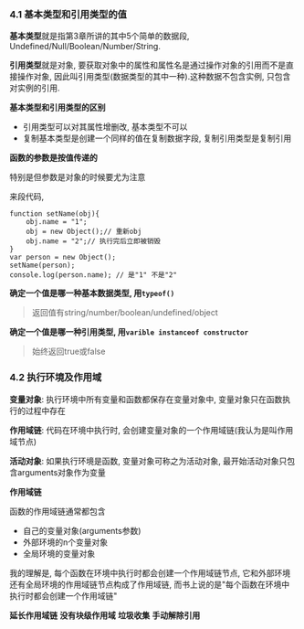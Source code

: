 <link rel="stylesheet" href="http://yandex.st/highlightjs/6.1/styles/default.min.css">
<script src="http://yandex.st/highlightjs/6.1/highlight.min.js"></script>
<script>
    hljs.tabReplace = '    ';
    hljs.initHighlightingOnLoad();
</script>

### 4.1 基本类型和引用类型的值

**基本类型**就是指第3章所讲的其中5个简单的数据段, Undefined/Null/Boolean/Number/String.

**引用类型**就是对象, 要获取对象中的属性和属性名是通过操作对象的引用而不是直接操作对象, 因此叫引用类型(数据类型的其中一种).这种数据不包含实例, 只包含对实例的引用. 

**基本类型和引用类型的区别**

- 引用类型可以对其属性增删改, 基本类型不可以
- 复制基本类型是创建一个同样的值在复制数据字段, 复制引用类型是复制引用 

**函数的参数是按值传递的**

特别是但参数是对象的时候要尤为注意

来段代码, 
 
	function setName(obj){
		obj.name = "1";
		obj = new Object();// 重新obj
		obj.name = "2";// 执行完后立即被销毁
	}
	var person = new Object(); 
	setName(person);
	console.log(person.name); // 是"1" 不是"2"
	
**确定一个值是哪一种基本数据类型, 用`typeof()`**

> 返回值有string/number/boolean/undefined/object

**确定一个值是哪一种引用类型, 用`varible instanceof constructor`**

> 始终返回true或false

### 4.2 执行环境及作用域

**变量对象**: 执行环境中所有变量和函数都保存在变量对象中, 变量对象只在函数执行的过程中存在

**作用域链**: 代码在环境中执行时, 会创建变量对象的一个作用域链(我认为是叫作用域节点)

**活动对象**: 如果执行环境是函数, 变量对象可称之为活动对象, 最开始活动对象只包含arguments对象作为变量


**作用域链**

函数的作用域链通常都包含

- 自己的变量对象(arguments参数)
- 外部环境的n个变量对象
- 全局环境的变量对象

我的理解是, 每个函数在环境中执行时都会创建一个作用域链节点, 它和外部环境还有全局环境的作用域链节点构成了作用域链, 而书上说的是"每个函数在环境中执行时都会创建一个作用域链"

**延长作用域链** **没有块级作用域** **垃圾收集** **手动解除引用**



	






